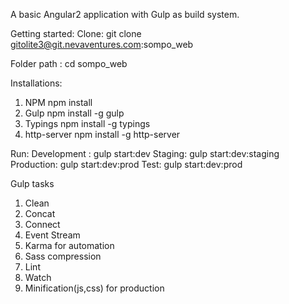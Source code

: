 A basic Angular2 application with Gulp as build system.

Getting started:
Clone: git clone gitolite3@git.nevaventures.com:sompo_web

Folder path : cd sompo_web

Installations:
1. NPM
npm install
2. Gulp
npm install -g gulp
3. Typings
npm install -g typings
4. http-server
npm install -g http-server

Run:
Development : gulp start:dev 
Staging: gulp start:dev:staging
Production: gulp start:dev:prod
Test: gulp start:dev:prod

Gulp tasks 
1. Clean
2. Concat
3. Connect
4. Event Stream
5. Karma for automation
6. Sass compression
7. Lint
8. Watch
9. Minification(js,css) for production 


